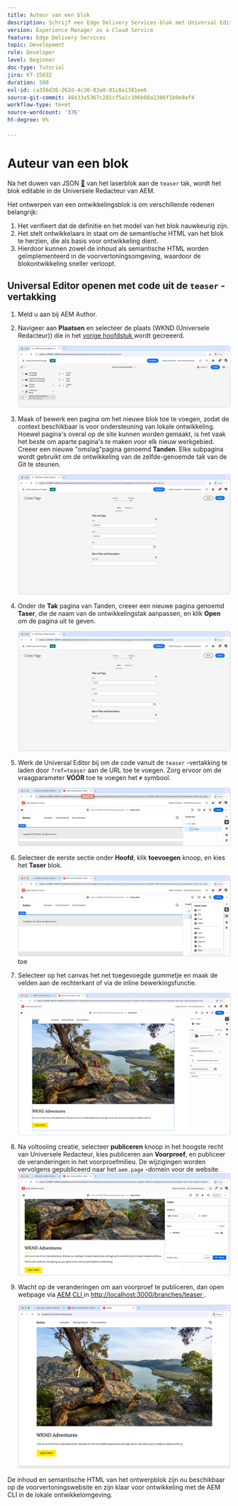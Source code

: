 ```yaml
---
title: Auteur van een blok
description: Schrijf een Edge Delivery Services-blok met Universal Editor.
version: Experience Manager as a Cloud Service
feature: Edge Delivery Services
topic: Development
role: Developer
level: Beginner
doc-type: Tutorial
jira: KT-15832
duration: 500
exl-id: ca356d38-262d-4c30-83a0-01c8a1381ee6
source-git-commit: 48433a5367c281cf5a1c106b08a1306f1b0e8ef4
workflow-type: tm+mt
source-wordcount: '376'
ht-degree: 0%

---
```


# Auteur van een blok

Na het duwen van JSON [&#128279;](./5-new-block.md) van het  laserblok aan de `teaser` tak, wordt het blok editable in de Universele Redacteur van AEM.

Het ontwerpen van een ontwikkelingsblok is om verschillende redenen belangrijk:

1. Het verifieert dat de definitie en het model van het blok nauwkeurig zijn.
1. Het stelt ontwikkelaars in staat om de semantische HTML van het blok te herzien, die als basis voor ontwikkeling dient.
1. Hierdoor kunnen zowel de inhoud als semantische HTML worden geïmplementeerd in de voorvertoningsomgeving, waardoor de blokontwikkeling sneller verloopt.

## Universal Editor openen met code uit de `teaser` -vertakking

1. Meld u aan bij AEM Author.
2. Navigeer aan **Plaatsen** en selecteer de plaats (WKND (Universele Redacteur)) die in het [ vorige hoofdstuk ](./2-new-aem-site.md) wordt gecreeerd.

   ![AEM Sites](./assets/6-author-block/open-new-site.png)

3. Maak of bewerk een pagina om het nieuwe blok toe te voegen, zodat de context beschikbaar is voor ondersteuning van lokale ontwikkeling. Hoewel pagina&#39;s overal op de site kunnen worden gemaakt, is het vaak het beste om aparte pagina&#39;s te maken voor elk nieuw werkgebied. Creeer een nieuwe &quot;omslag&quot;pagina genoemd **Tanden**. Elke subpagina wordt gebruikt om de ontwikkeling van de zelfde-genoemde tak van de Git te steunen.

   ![ AEM Sites - creeer de pagina van Tanden ](./assets/6-author-block/branches-page-3.png)

4. Onder de **Tak** pagina van Tanden, creeer een nieuwe pagina genoemd **Taser**, die de naam van de ontwikkelingstak aanpassen, en klik **Open** om de pagina uit te geven.

   ![ AEM Sites - creeer de pagina van het Taser ](./assets/6-author-block/teaser-page-3.png)

5. Werk de Universal Editor bij om de code vanuit de `teaser` -vertakking te laden door `?ref=teaser` aan de URL toe te voegen. Zorg ervoor om de vraagparameter **VÓÓR** toe te voegen het `#` symbool.

   ![ Universele Redacteur - de Uitgezochte lasertak ](./assets/6-author-block/select-branch.png)

6. Selecteer de eerste sectie onder **Hoofd**, klik **toevoegen** knoop, en kies het **Taser** blok.

   ![ Universele Redacteur - voeg Blok ](./assets/6-author-block/add-teaser-2.png) toe

7. Selecteer op het canvas het net toegevoegde gummetje en maak de velden aan de rechterkant of via de inline bewerkingsfunctie.

   ![ Universele Redacteur - het Blok van de Auteur ](./assets/6-author-block/author-block.png)

8. Na voltooiing creatie, selecteer **publiceren** knoop in het hoogste recht van Universele Redacteur, kies publiceren aan **Voorproef**, en publiceer de veranderingen in het voorproefmilieu. De wijzigingen worden vervolgens gepubliceerd naar het `aem.page` -domein voor de website.
   ![ AEM Sites - publiceer of Voorproef ](./assets/6-author-block/publish-to-preview.png)

9. Wacht op de veranderingen om aan voorproef te publiceren, dan open webpage via [ AEM CLI ](./3-local-development-environment.md#install-the-aem-cli) in [ http://localhost:3000/branches/teaser ](http://localhost:3000/branches/teaser).

   ![ Lokale Plaats - verfrist zich ](./assets/6-author-block/preview.png)

De inhoud en semantische HTML van het ontwerpblok zijn nu beschikbaar op de voorvertoningswebsite en zijn klaar voor ontwikkeling met de AEM CLI in de lokale ontwikkelomgeving.
